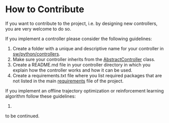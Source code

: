 # How to Contribute

If you want to contribute to the project, i.e. by designing new controllers, you are very welcome to do so. 

If you implement a controller please consider the following guidelines:

1. Create a folder with a unique and descriptive name for your controller in [sw/python/controllers](sw/python/controllers).
2. Make sure your controller inherits from the [AbstractController](sw/python/controllers/abstract_controller.py) class.
3. Create a README.md file in your controller directory in which you explain how the controller works and how it can be used.
4. Create a requirements.txt file where you list required packages that are not listed in the main [requirements](sw/python/requirements.txt) file of the project.


If you implement an offline trajectory optimization or reinforcement learning algorithm follow these guidelines:

1.

to be continued.
